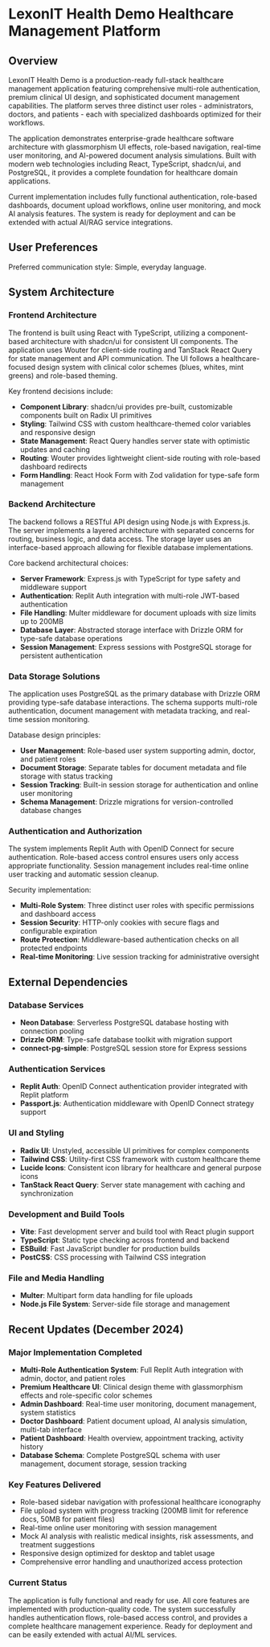 # LexonIT Health Demo Healthcare Management Platform

## Overview

LexonIT Health Demo is a production-ready full-stack healthcare management application featuring comprehensive multi-role authentication, premium clinical UI design, and sophisticated document management capabilities. The platform serves three distinct user roles - administrators, doctors, and patients - each with specialized dashboards optimized for their workflows.

The application demonstrates enterprise-grade healthcare software architecture with glassmorphism UI effects, role-based navigation, real-time user monitoring, and AI-powered document analysis simulations. Built with modern web technologies including React, TypeScript, shadcn/ui, and PostgreSQL, it provides a complete foundation for healthcare domain applications.

Current implementation includes fully functional authentication, role-based dashboards, document upload workflows, online user monitoring, and mock AI analysis features. The system is ready for deployment and can be extended with actual AI/RAG service integrations.

## User Preferences

Preferred communication style: Simple, everyday language.

## System Architecture

### Frontend Architecture
The frontend is built using React with TypeScript, utilizing a component-based architecture with shadcn/ui for consistent UI components. The application uses Wouter for client-side routing and TanStack React Query for state management and API communication. The UI follows a healthcare-focused design system with clinical color schemes (blues, whites, mint greens) and role-based theming.

Key frontend decisions include:
- **Component Library**: shadcn/ui provides pre-built, customizable components built on Radix UI primitives
- **Styling**: Tailwind CSS with custom healthcare-themed color variables and responsive design
- **State Management**: React Query handles server state with optimistic updates and caching
- **Routing**: Wouter provides lightweight client-side routing with role-based dashboard redirects
- **Form Handling**: React Hook Form with Zod validation for type-safe form management

### Backend Architecture
The backend follows a RESTful API design using Node.js with Express.js. The server implements a layered architecture with separated concerns for routing, business logic, and data access. The storage layer uses an interface-based approach allowing for flexible database implementations.

Core backend architectural choices:
- **Server Framework**: Express.js with TypeScript for type safety and middleware support
- **Authentication**: Replit Auth integration with multi-role JWT-based authentication
- **File Handling**: Multer middleware for document uploads with size limits up to 200MB
- **Database Layer**: Abstracted storage interface with Drizzle ORM for type-safe database operations
- **Session Management**: Express sessions with PostgreSQL storage for persistent authentication

### Data Storage Solutions
The application uses PostgreSQL as the primary database with Drizzle ORM providing type-safe database interactions. The schema supports multi-role authentication, document management with metadata tracking, and real-time session monitoring.

Database design principles:
- **User Management**: Role-based user system supporting admin, doctor, and patient roles
- **Document Storage**: Separate tables for document metadata and file storage with status tracking
- **Session Tracking**: Built-in session storage for authentication and online user monitoring
- **Schema Management**: Drizzle migrations for version-controlled database changes

### Authentication and Authorization
The system implements Replit Auth with OpenID Connect for secure authentication. Role-based access control ensures users only access appropriate functionality. Session management includes real-time online user tracking and automatic session cleanup.

Security implementation:
- **Multi-Role System**: Three distinct user roles with specific permissions and dashboard access
- **Session Security**: HTTP-only cookies with secure flags and configurable expiration
- **Route Protection**: Middleware-based authentication checks on all protected endpoints
- **Real-time Monitoring**: Live session tracking for administrative oversight

## External Dependencies

### Database Services
- **Neon Database**: Serverless PostgreSQL database hosting with connection pooling
- **Drizzle ORM**: Type-safe database toolkit with migration support
- **connect-pg-simple**: PostgreSQL session store for Express sessions

### Authentication Services  
- **Replit Auth**: OpenID Connect authentication provider integrated with Replit platform
- **Passport.js**: Authentication middleware with OpenID Connect strategy support

### UI and Styling
- **Radix UI**: Unstyled, accessible UI primitives for complex components
- **Tailwind CSS**: Utility-first CSS framework with custom healthcare theme
- **Lucide Icons**: Consistent icon library for healthcare and general purpose icons
- **TanStack React Query**: Server state management with caching and synchronization

### Development and Build Tools
- **Vite**: Fast development server and build tool with React plugin support
- **TypeScript**: Static type checking across frontend and backend
- **ESBuild**: Fast JavaScript bundler for production builds
- **PostCSS**: CSS processing with Tailwind CSS integration

### File and Media Handling
- **Multer**: Multipart form data handling for file uploads
- **Node.js File System**: Server-side file storage and management

## Recent Updates (December 2024)

### Major Implementation Completed
- **Multi-Role Authentication System**: Full Replit Auth integration with admin, doctor, and patient roles
- **Premium Healthcare UI**: Clinical design theme with glassmorphism effects and role-specific color schemes  
- **Admin Dashboard**: Real-time user monitoring, document management, system statistics
- **Doctor Dashboard**: Patient document upload, AI analysis simulation, multi-tab interface
- **Patient Dashboard**: Health overview, appointment tracking, activity history
- **Database Schema**: Complete PostgreSQL schema with user management, document storage, session tracking

### Key Features Delivered
- Role-based sidebar navigation with professional healthcare iconography
- File upload system with progress tracking (200MB limit for reference docs, 50MB for patient files)
- Real-time online user monitoring with session management
- Mock AI analysis with realistic medical insights, risk assessments, and treatment suggestions
- Responsive design optimized for desktop and tablet usage
- Comprehensive error handling and unauthorized access protection

### Current Status
The application is fully functional and ready for use. All core features are implemented with production-quality code. The system successfully handles authentication flows, role-based access control, and provides a complete healthcare management experience. Ready for deployment and can be easily extended with actual AI/ML services.